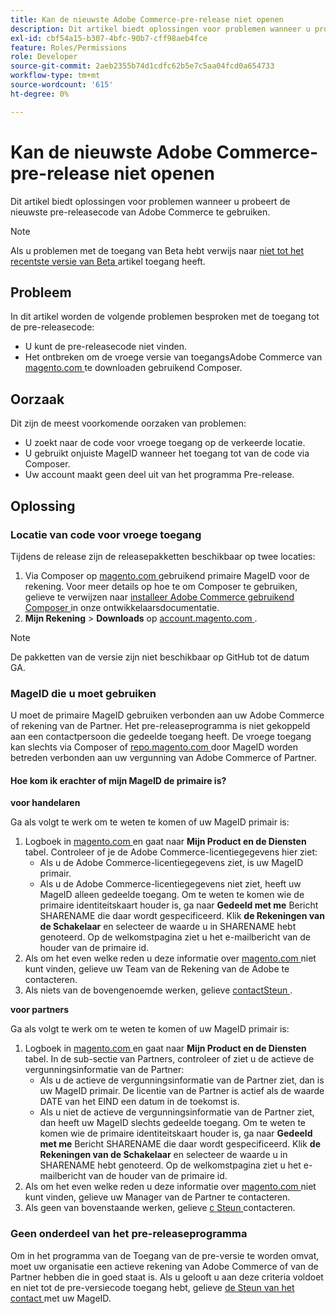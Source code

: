 ```yaml
---
title: Kan de nieuwste Adobe Commerce-pre-release niet openen
description: Dit artikel biedt oplossingen voor problemen wanneer u probeert de nieuwste pre-releasecode van Adobe Commerce te gebruiken.
exl-id: cbf54a15-b307-4bfc-90b7-cff98aeb4fce
feature: Roles/Permissions
role: Developer
source-git-commit: 2aeb2355b74d1cdfc62b5e7c5aa04fcd0a654733
workflow-type: tm+mt
source-wordcount: '615'
ht-degree: 0%

---
```


# Kan de nieuwste Adobe Commerce-pre-release niet openen

Dit artikel biedt oplossingen voor problemen wanneer u probeert de nieuwste pre-releasecode van Adobe Commerce te gebruiken.

>[!NOTE]
>
>Als u problemen met de toegang van Beta hebt verwijs naar [ niet tot het recentste versie van Beta ](/help/how-to/general/cannot-access-the-latest-beta-version.md) artikel toegang heeft.

## Probleem

In dit artikel worden de volgende problemen besproken met de toegang tot de pre-releasecode:

* U kunt de pre-releasecode niet vinden.
* Het ontbreken om de vroege versie van toegangsAdobe Commerce van [ magento.com ](https://account.magento.com/customer/account/login) te downloaden gebruikend Composer.

## Oorzaak

Dit zijn de meest voorkomende oorzaken van problemen:

* U zoekt naar de code voor vroege toegang op de verkeerde locatie.
* U gebruikt onjuiste MageID wanneer het toegang tot van de code via Composer.
* Uw account maakt geen deel uit van het programma Pre-release.

## Oplossing

### Locatie van code voor vroege toegang

Tijdens de release zijn de releasepakketten beschikbaar op twee locaties:

1. Via Composer op [ magento.com ](https://repo.magento.com/) gebruikend primaire MageID voor de rekening. Voor meer details op hoe te om Composer te gebruiken, gelieve te verwijzen naar [ installeer Adobe Commerce gebruikend Composer ](https://experienceleague.adobe.com/en/docs/commerce-operations/installation-guide/composer) in onze ontwikkelaarsdocumentatie.
1. **Mijn Rekening** > **Downloads** op [ account.magento.com ](https://account.magento.com/customer/account/login).

>[!NOTE]
>
>De pakketten van de versie zijn niet beschikbaar op GitHub tot de datum GA.

### MageID die u moet gebruiken

U moet de primaire MageID gebruiken verbonden aan uw Adobe Commerce of rekening van de Partner. Het pre-releaseprogramma is niet gekoppeld aan een contactpersoon die gedeelde toegang heeft. De vroege toegang kan slechts via Composer of [ repo.magento.com ](https://repo.magento.com/) door MageID worden betreden verbonden aan uw vergunning van Adobe Commerce of Partner.

#### Hoe kom ik erachter of mijn MageID de primaire is?

**voor handelaren**

Ga als volgt te werk om te weten te komen of uw MageID primair is:

1. Logboek in [ magento.com ](https://account.magento.com/customer/account/login) en gaat naar **Mijn Product en de Diensten** tabel. Controleer of je de Adobe Commerce-licentiegegevens hier ziet:
   * Als u de Adobe Commerce-licentiegegevens ziet, is uw MageID primair.
   * Als u de Adobe Commerce-licentiegegevens niet ziet, heeft uw MageID alleen gedeelde toegang. Om te weten te komen wie de primaire identiteitskaart houder is, ga naar **Gedeeld met me** Bericht SHARENAME die daar wordt gespecificeerd. Klik **de Rekeningen van de Schakelaar** en selecteer de waarde u in SHARENAME hebt genoteerd. Op de welkomstpagina ziet u het e-mailbericht van de houder van de primaire id.
1. Als om het even welke reden u deze informatie over [ magento.com ](https://account.magento.com/customer/account/login) niet kunt vinden, gelieve uw Team van de Rekening van de Adobe te contacteren.
1. Als niets van de bovengenoemde werken, gelieve [ contactSteun ](/help/help-center-guide/help-center/magento-help-center-user-guide.md#submit-ticket).

**voor partners**

Ga als volgt te werk om te weten te komen of uw MageID primair is:

1. Logboek in [ magento.com ](https://account.magento.com/customer/account/login) en gaat naar **Mijn Product en de Diensten** tabel. In de sub-sectie van Partners, controleer of ziet u de actieve de vergunningsinformatie van de Partner:
   * Als u de actieve de vergunningsinformatie van de Partner ziet, dan is uw MageID primair. De licentie van de Partner is actief als de waarde DATE van het EIND een datum in de toekomst is.
   * Als u niet de actieve de vergunningsinformatie van de Partner ziet, dan heeft uw MageID slechts gedeelde toegang. Om te weten te komen wie de primaire identiteitskaart houder is, ga naar **Gedeeld met me** Bericht SHARENAME die daar wordt gespecificeerd. Klik **de Rekeningen van de Schakelaar** en selecteer de waarde u in SHARENAME hebt genoteerd. Op de welkomstpagina ziet u het e-mailbericht van de houder van de primaire id.
1. Als om het even welke reden u deze informatie over [ magento.com ](https://account.magento.com/customer/account/login) niet kunt vinden, gelieve uw Manager van de Partner te contacteren.
1. Als geen van bovenstaande werken, gelieve [ с Steun ](/help/help-center-guide/help-center/magento-help-center-user-guide.md#submit-ticket) contacteren.

### Geen onderdeel van het pre-releaseprogramma

Om in het programma van de Toegang van de pre-versie te worden omvat, moet uw organisatie een actieve rekening van Adobe Commerce of van de Partner hebben die in goed staat is. Als u gelooft u aan deze criteria voldoet en niet tot de pre-versiecode toegang hebt, gelieve [ de Steun van het contact ](/help/help-center-guide/help-center/magento-help-center-user-guide.md#submit-ticket) met uw MageID.
